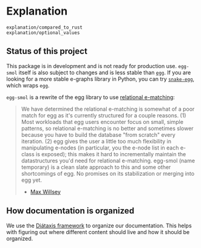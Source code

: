 # Explanation

```{toctree}
explanation/compared_to_rust
explanation/optional_values
```

## Status of this project

This package is in development and is not ready for production use. `egg-smol` itself
is also subject to changes and is less stable than [`egg`](https://github.com/egraphs-good/egg).
If you are looking for a more stable e-graphs library in Python, you can try [`snake-egg`](https://github.com/egraphs-good/snake-egg), which wraps `egg`.

`egg-smol` is a rewrite of the egg library to use [relational e-matching](https://arxiv.org/abs/2108.02290):

> We have determined the relational e-matching is somewhat of a poor match for egg as it's currently structured for a couple reasons. (1) Most workloads that egg users encounter focus on small, simple patterns, so relational e-matching is no better and sometimes slower because you have to build the database "from scratch" every iteration. (2) egg gives the user a little too much flexibility in manipulating e-nodes (in particular, you the e-node list in each e-class is exposed); this makes it hard to incrementally maintain the datastructures you'd need for relational e-matching. egg-smol (name temporary) is a clean slate approach to this and some other shortcomings of egg. No promises on its stabilization or merging into egg yet.
>
> - [Max Willsey](https://egraphs.zulipchat.com/#narrow/stream/328972-general/topic/roadmap/near/297442354)

## How documentation is organized

We use the [Diátaxis framework](https://diataxis.fr/) to organize our documentation. This helps with figuring out where different content should live and how it should be organized.
